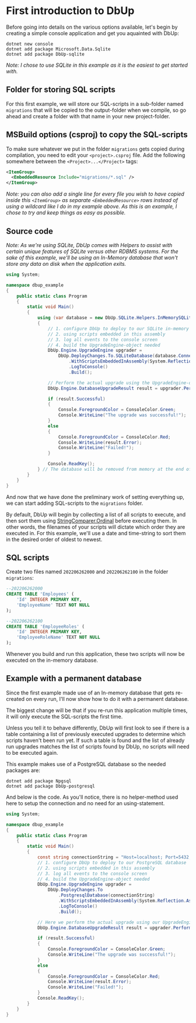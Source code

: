 # First introduction to DbUp

Before going into details on the various options available, let's begin by creating a simple console application and get you aquainted with DbUp:

```posh
dotnet new console
dotnet add package Microsoft.Data.Sqlite
dotnet add package DbUp-sqlite
```

*Note: I chose to use SQLite in this example as it is the easiest to get started with.*

## Folder for storing SQL scripts

For this first example, we will store our SQL-scripts in a sub-folder named `migrations` that will be copied to the output-folder when we compile, so go ahead and create a folder with that name in your new project-folder.

## MSBuild options (csproj) to copy the SQL-scripts

To make sure whatever we put in the folder `migrations` gets copied during compilation, you need to edit your `<project>.csproj` file.
Add the following somewhere between the `<Project>...</Project>` tags:

```xml
<ItemGroup>
  <EmbeddedResource Include="migrations/*.sql" />
</ItemGroup>
```

*Note: you can also add a single line for every file you wish to have copied inside this `<ItemGroup>` as separate `<EmbeddedResource>` rows instead of using a wildcard like I do in my example above. As this is an example, I chose to try and keep things as easy as possible.*

## Source code

*Note: As we're using SQLite, DbUp comes with Helpers to assist with certain unique features of SQLite versus other RDBMS systems.*
*For the sake of this example, we'll be using an In-Memory database that won't store any data on disk when the application exits.*

```csharp
using System;

namespace dbup_example
{
    public static class Program
    {
        static void Main()
        {
            using (var database = new DbUp.SQLite.Helpers.InMemorySQLiteDatabase())
            {
                // 1. configure DbUp to deploy to our SQLite in-memory database
                // 2. using scripts embedded in this assembly
                // 3. log all events to the console screen
                // 4. build the UpgradeEngine-object needed
                DbUp.Engine.UpgradeEngine upgrader = 
                    DbUp.DeployChanges.To.SQLiteDatabase(database.ConnectionString)
                        .WithScriptsEmbeddedInAssembly(System.Reflection.Assembly.GetExecutingAssembly())
                        .LogToConsole()
                        .Build();

                // Perform the actual upgrade using the UpgradeEngine-object and store the result in a variable
                DbUp.Engine.DatabaseUpgradeResult result = upgrader.PerformUpgrade();

                if (result.Successful)
                {
                    Console.ForegroundColor = ConsoleColor.Green;
                    Console.WriteLine("The upgrade was successful!");
                }
                else
                {
                    Console.ForegroundColor = ConsoleColor.Red;
                    Console.WriteLine(result.Error);
                    Console.WriteLine("Failed!");
                }

                Console.ReadKey();
            } // The database will be removed from memory at the end of this using-clause
        }
    }
}
```

And now that we have done the preliminary work of setting everything up, we can start adding SQL-scripts to the `migrations` folder.

By default, DbUp will begin by collecting a list of all scripts to execute, and then sort them using [StringComparer.Ordinal](https://docs.microsoft.com/en-us/dotnet/api/system.stringcomparer.ordinal?view=net-6.0) before executing them.
In other words, the filenames of your scripts will dictate which order they are executed in.
For this example, we'll use a date and time-string to sort them in the desired order of oldest to newest.

## SQL scripts

Create two files named `202206262000` and `202206262100` in the folder `migrations`:

```sql
--202206262000
CREATE TABLE 'Employees' (
    'Id' INTEGER PRIMARY KEY,
    'EmployeeName' TEXT NOT NULL
);
```

```sql
--202206262100
CREATE TABLE 'EmployeeRoles' (
    'Id' INTEGER PRIMARY KEY,
    'EmployeeRoleName' TEXT NOT NULL
);
```

Whenever you build and run this application, these two scripts will now be executed on the in-memory database.

## Example with a permanent database

Since the first example made use of an In-memory database that gets re-created on every run, I'll now show how to do it with a permanent database.

The biggest change will be that if you re-run this application multiple times, it will only execute the SQL-scripts the first time.

Unless you tell it to behave differently, DbUp will first look to see if there is a table containing a list of previously executed upgrades to determine which scripts haven't been run yet.
If such a table is found and the list of already run upgrades matches the list of scripts found by DbUp, no scripts will need to be executed again.

This example makes use of a PostgreSQL database so the needed packages are:

```posh
dotnet add package Npgsql
dotnet add package DbUp-postgresql
```

And below is the code. As you'll notice, there is no helper-method used here to setup the connection and no need for an using-statement.

```csharp
using System;

namespace dbup_example
{
    public static class Program
    {
        static void Main()
        {
            const string connectionString = "Host=localhost; Port=5432; Database=mydb; Username=myuser; Password=mypassword;";
            // 1. configure DbUp to deploy to our PostgreSQL database
            // 2. using scripts embedded in this assembly
            // 3. log all events to the console screen
            // 4. build the UpgradeEngine-object needed
            DbUp.Engine.UpgradeEngine upgrader = 
                DbUp.DeployChanges.To
                    .PostgresqlDatabase(connectionString)
                    .WithScriptsEmbeddedInAssembly(System.Reflection.Assembly.GetExecutingAssembly())
                    .LogToConsole()
                    .Build();

            // Here we perform the actual upgrade using our UpgradeEngine-object and store the result in a variable
            DbUp.Engine.DatabaseUpgradeResult result = upgrader.PerformUpgrade();

            if (result.Successful)
            {
                Console.ForegroundColor = ConsoleColor.Green;
                Console.WriteLine("The upgrade was successful!");
            }
            else
            {
                Console.ForegroundColor = ConsoleColor.Red;
                Console.WriteLine(result.Error);
                Console.WriteLine("Failed!");
            }
            Console.ReadKey();
        }
    }
}
```